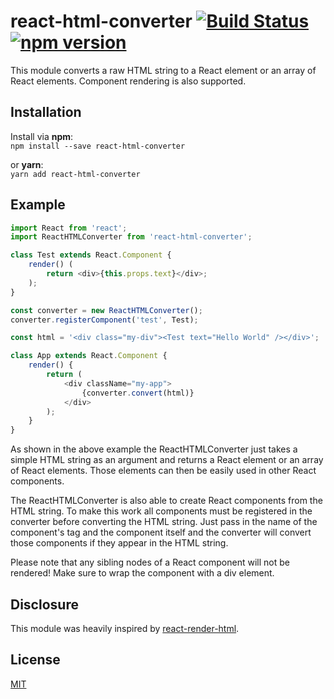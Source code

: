 # react-html-converter [![Build Status](https://travis-ci.org/Sethorax/react-html-converter.svg?branch=master)](https://travis-ci.org/Sethorax/react-html-converter) [![npm version](https://badge.fury.io/js/react-html-converter.svg)](https://badge.fury.io/js/react-html-converter)

This module converts a raw HTML string to a React element or an array of React elements. Component rendering is also supported.

## Installation

Install via **npm**:  
`npm install --save react-html-converter`

or **yarn**:  
`yarn add react-html-converter`

## Example

```js
import React from 'react';
import ReactHTMLConverter from 'react-html-converter';

class Test extends React.Component {
    render() (
        return <div>{this.props.text}</div>;
    );
}

const converter = new ReactHTMLConverter();
converter.registerComponent('test', Test);

const html = '<div class="my-div"><Test text="Hello World" /></div>';

class App extends React.Component {
    render() {
        return (
            <div className="my-app">
                {converter.convert(html)}
            </div>
        );
    }
}
```

As shown in the above example the ReactHTMLConverter just takes a simple HTML string as an argument and returns a React element or an array of React elements. Those elements can then be easily used in other React components.

The ReactHTMLConverter is also able to create React components from the HTML string. To make this work all components must be registered in the converter before converting the HTML string. Just pass in the name of the component's tag and the component itself and the converter will convert those components if they appear in the HTML string.

Please note that any sibling nodes of a React component will not be rendered! Make sure to wrap the component with a div element.

## Disclosure

This module was heavily inspired by [react-render-html](https://github.com/noraesae/react-render-html).

## License

[MIT](LICENSE)